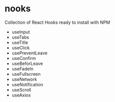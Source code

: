 # nooks

Collection of React Hooks ready to install with NPM

- useInput
- useTabs
- useTitle
- useClick
- usePreventLeave
- useConfirm
- useBeforLeave
- useFadeIn
- useFullscreen
- useNetwork
- useNotification
- useScroll
- useAxios

